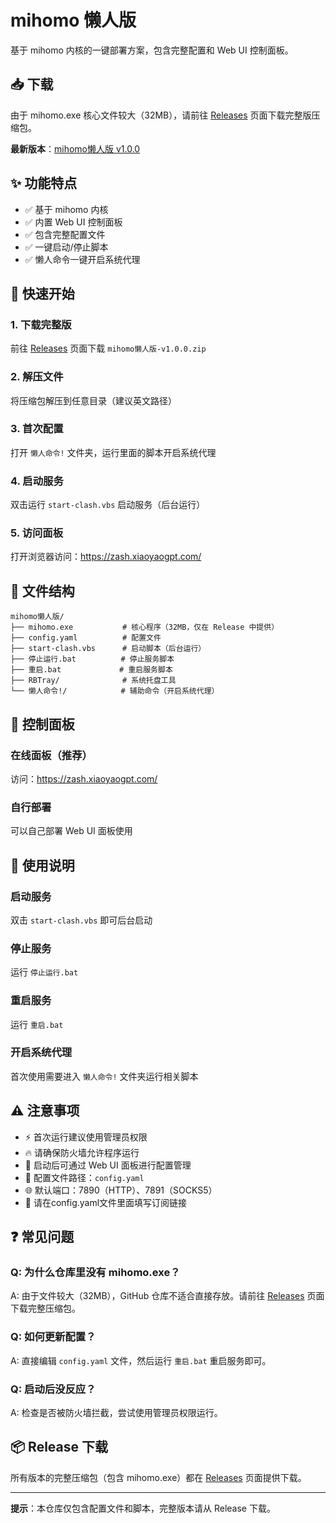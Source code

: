 # mihomo 懒人版

基于 mihomo 内核的一键部署方案，包含完整配置和 Web UI 控制面板。

## 📥 下载

由于 mihomo.exe 核心文件较大（32MB），请前往 [Releases](https://github.com/hubentuan/mihomo-/releases) 页面下载完整版压缩包。

**最新版本**：[mihomo懒人版 v1.0.0](https://github.com/hubentuan/mihomo-/releases/latest)

## ✨ 功能特点

- ✅ 基于 mihomo 内核
- ✅ 内置 Web UI 控制面板
- ✅ 包含完整配置文件
- ✅ 一键启动/停止脚本
- ✅ 懒人命令一键开启系统代理

## 🚀 快速开始

### 1. 下载完整版

前往 [Releases](https://github.com/hubentuan/mihomo-/releases/latest) 页面下载 `mihomo懒人版-v1.0.0.zip`

### 2. 解压文件

将压缩包解压到任意目录（建议英文路径）

### 3. 首次配置

打开 `懒人命令!` 文件夹，运行里面的脚本开启系统代理

### 4. 启动服务

双击运行 `start-clash.vbs` 启动服务（后台运行）

### 5. 访问面板

打开浏览器访问：https://zash.xiaoyaogpt.com/

## 📁 文件结构
```
mihomo懒人版/
├── mihomo.exe           # 核心程序（32MB，仅在 Release 中提供）
├── config.yaml          # 配置文件
├── start-clash.vbs      # 启动脚本（后台运行）
├── 停止运行.bat          # 停止服务脚本
├── 重启.bat             # 重启服务脚本
├── RBTray/              # 系统托盘工具
└── 懒人命令!/            # 辅助命令（开启系统代理）
```

## 🎨 控制面板

### 在线面板（推荐）
访问：https://zash.xiaoyaogpt.com/

### 自行部署
可以自己部署 Web UI 面板使用

## 📝 使用说明

### 启动服务
双击 `start-clash.vbs` 即可后台启动

### 停止服务
运行 `停止运行.bat`

### 重启服务
运行 `重启.bat`

### 开启系统代理
首次使用需要进入 `懒人命令!` 文件夹运行相关脚本

## ⚠️ 注意事项

- ⚡ 首次运行建议使用管理员权限
- 🔥 请确保防火墙允许程序运行
- 📡 启动后可通过 Web UI 面板进行配置管理
- 💾 配置文件路径：`config.yaml`
- 🌐 默认端口：7890（HTTP）、7891（SOCKS5）
- 💾 请在config.yaml文件里面填写订阅链接

## ❓ 常见问题

### Q: 为什么仓库里没有 mihomo.exe？
A: 由于文件较大（32MB），GitHub 仓库不适合直接存放。请前往 [Releases](https://github.com/hubentuan/mihomo-/releases/latest) 页面下载完整压缩包。

### Q: 如何更新配置？
A: 直接编辑 `config.yaml` 文件，然后运行 `重启.bat` 重启服务即可。

### Q: 启动后没反应？
A: 检查是否被防火墙拦截，尝试使用管理员权限运行。

## 📦 Release 下载

所有版本的完整压缩包（包含 mihomo.exe）都在 [Releases](https://github.com/hubentuan/mihomo-/releases) 页面提供下载。

---

**提示**：本仓库仅包含配置文件和脚本，完整版本请从 Release 下载。

